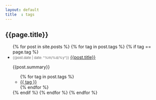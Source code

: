 ```yaml
---
layout: default
title  : tags
---
```


<h2 class="post_title">{{page.title}}</h2>
<ul>
  {% for post in site.posts %}
  {% for tag in post.tags %}
  {% if tag == page.tag %}
  <li class="archive_list">
    <time style="color:#666;font-size:11px;" datetime='{{post.date | date: "%Y-%m-%d"}}'>{{post.date | date: "%m/%d/%y"}}</time> <a class="archive_list_article_link" href='{{post.url}}'>{{post.title}}</a>
    <p class="summary">{{post.summary}}</p>
    <ul class="tag_list">
      {% for tag in post.tags %}
      <li class="inline archive_list"><a class="tag_list_link" href="/tag_index/{{ tag }}">{{ tag }}</a></li>
      {% endfor %}
    </ul>
  </li>
  {% endif %}
  {% endfor %}
  {% endfor %}
</ul>

